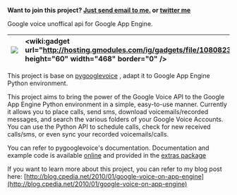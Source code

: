 **Want to join this project? [Just send email to me.](mailto:cpedia@gmail.com) or [twitter me](http://twitter.com/cpedia)**

Google voice unoffical api for Google App Engine.

| [![](https://www.paypal.com/en_US/i/btn/btn_donateCC_LG.gif)](https://www.paypal.com/cgi-bin/webscr?cmd=_s-xclick&hosted_button_id=1593159) | &lt;wiki:gadget url="http://hosting.gmodules.com/ig/gadgets/file/108082365880109588508/google\_code\_cpedialog.xml" height="60" width="468" border="0" /&gt; |
|:--------------------------------------------------------------------------------------------------------------------------------------------|:-------------------------------------------------------------------------------------------------------------------------------------------------------------|


This project is base on [pygooglevoice](http://code.google.com/p/pygooglevoice/) , adapt it to Google App Engine Python environment.

This project aims to bring the power of the Google Voice API to the Google App Engine Python environment in a simple, easy-to-use manner. Currently it allows you to place calls, send sms, download voicemails/recorded messages, and search the various folders of your Google Voice Accounts. You can use the Python API to schedule calls, check for new received calls/sms, or even sync your recorded voicemails/calls.


You can refer to pygooglevoice's documentation.
Documentation and example code is available [online](http://sphinxdoc.github.com/pygooglevoice/) and provided in the [extras package](http://pygooglevoice.googlecode.com/files/pygooglevoice-0.5-extras.zip)

If you want to learn more about this project, you can refer to my blog post here:
[http://blog.cpedia.net/2010/01/google-voice-on-app-engine](http://blog.cpedia.net/2010/01/google-voice-on-app-engine)